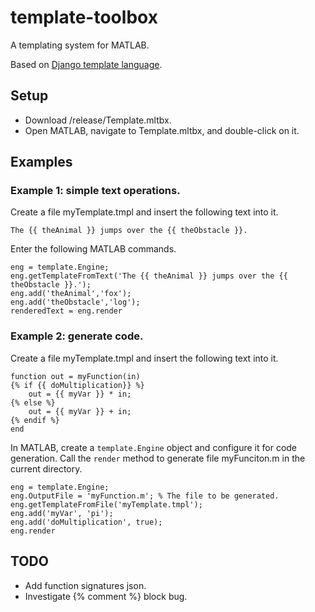 # template-toolbox

A templating system for MATLAB.

Based on 
[Django template language](https://docs.djangoproject.com/en/4.0/ref/templates/language/).

## Setup

* Download /release/Template.mltbx.
* Open MATLAB, navigate to Template.mltbx, and double-click on it.


## Examples

### Example 1: simple text operations.

Create a file myTemplate.tmpl and insert the following text into it.
````
The {{ theAnimal }} jumps over the {{ theObstacle }}.
````
Enter the following MATLAB commands.
````
eng = template.Engine;
eng.getTemplateFromText('The {{ theAnimal }} jumps over the {{ theObstacle }}.');
eng.add('theAnimal','fox');
eng.add('theObstacle','log');
renderedText = eng.render
````

### Example 2: generate code.

Create a file myTemplate.tmpl and insert the following text into it.
````
function out = myFunction(in)
{% if {{ doMultiplication}} %}
    out = {{ myVar }} * in;
{% else %}
    out = {{ myVar }} + in;
{% endif %}
end
````
In MATLAB, create a `template.Engine` object and configure it for code 
generation. Call the `render` method to generate file myFunciton.m in the 
current directory.
````
eng = template.Engine;
eng.OutputFile = 'myFunction.m'; % The file to be generated.
eng.getTemplateFromFile('myTemplate.tmpl');
eng.add('myVar', 'pi');
eng.add('doMultiplication', true);
eng.render
````




## TODO

* Add function signatures json.
* Investigate {% comment %} block bug.
